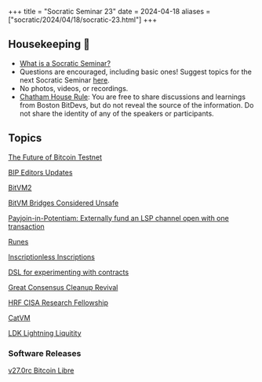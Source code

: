 +++
title = "Socratic Seminar 23"
date = 2024-04-18
aliases = ["socratic/2024/04/18/socratic-23.html"]
+++

## Housekeeping 🧹

- [What is a Socratic Seminar?](https://bitdevs.org/about#socratic-seminars)
- Questions are encouraged, including basic ones! Suggest topics for the next Socratic Seminar [here](https://github.com/0xBEEFCAF3/bostonbitdevs/issues/new).
- No photos, videos, or recordings.
- [Chatham House Rule](https://www.chathamhouse.org/about-us/chatham-house-rule): You are free to share discussions and learnings from Boston BitDevs, but do not reveal the source of the information. Do not share the identity of any of the speakers or participants.

## Topics

[The Future of Bitcoin Testnet](https://groups.google.com/g/bitcoindev/c/9bL00vRj7OU)

[BIP Editors Updates](https://groups.google.com/g/bitcoindev/c/cuMZ77KEQAA)

[BitVM2](https://bitvm.org/bitvm2)

[BitVM Bridges Considered Unsafe](https://medium.com/@twhittle/bitvm-bridges-considered-unsafe-9e1ce75c8176)

[Payjoin-in-Potentiam: Externally fund an LSP channel open with one transaction](https://delvingbitcoin.org/t/payjoin-in-potentiam-externally-fund-an-lsp-channel-open-with-one-transaction/749/5)

[Runes](https://docs.ordinals.com/runes.html)

[Inscriptionless Inscriptions](https://delvingbitcoin.org/t/inscriptionless-inscriptions/785)

[DSL for experimenting with contracts](https://delvingbitcoin.org/t/dsl-for-experimenting-with-contracts/748/1)

[Great Consensus Cleanup Revival](https://delvingbitcoin.org/t/great-consensus-cleanup-revival/710)

[HRF CISA Research Fellowship](https://hrf.org/hrfcisaresearchfellowship)

[CatVM](https://catvm.org/catvm.pdf)

[LDK Lightning Liquitity](https://lightningdevkit.org/blog/unleashing-liquidity-on-the-lightning-network-with-lightning-liquidity/)

### Software Releases

[v27.0rc Bitcoin Libre](https://github.com/petertodd/bitcoin/tree/libre-relay-v27.0rc1)

